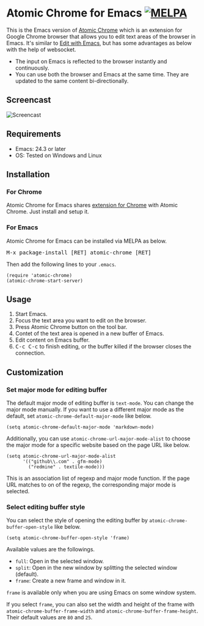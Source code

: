 # Atomic Chrome for Emacs [![MELPA](http://melpa.org/packages/atomic-chrome-badge.svg)](http://melpa.org/#/atomic-chrome)

This is the Emacs version of [Atomic Chrome](https://github.com/tuvistavie/atomic-chrome) which is an extension for Google Chrome browser that allows you to edit text areas of the browser in Emacs. It's similar to [Edit with Emacs](https://github.com/stsquad/emacs_chrome), but has some advantages as below with the help of websocket.

* The input on Emacs is reflected to the browser instantly and continuously.
* You can use both the browser and Emacs at the same time. They are updated to the same content bi-directionally.

## Screencast

![Screencast](https://github.com/alpha22jp/atomic-chrome/blob/master/images/screencast.gif)

## Requirements

* Emacs: 24.3 or later
* OS: Tested on Windows and Linux

## Installation

### For Chrome

Atomic Chrome for Emacs shares [extension for Chrome](https://chrome.google.com/webstore/detail/atomic-chrome/lhaoghhllmiaaagaffababmkdllgfcmc) with Atomic Chrome. Just install and setup it.

### For Emacs

Atomic Chrome for Emacs can be installed via MELPA as below.

<kbd>M-x package-install [RET] atomic-chrome [RET]</kbd>

Then add the following lines to your `.emacs`.

``` emacs-lisp
(require 'atomic-chrome)
(atomic-chrome-start-server)
```

## Usage

1. Start Emacs.
2. Focus the text area you want to edit on the browser.
3. Press Atomic Chrome button on the tool bar.
4. Contet of the text area is opened in a new buffer of Emacs.
5. Edit content on Emacs buffer.
6. <kbd>C-c C-c</kbd> to finish editing, or the buffer killed if the browser closes the connection.

## Customization

### Set major mode for editing buffer

The default major mode of editing buffer is `text-mode`. You can change the major mode manually. If you want to use a different major mode as the default, set `atomic-chrome-default-major-mode` like below.

``` emacs-lisp
(setq atomic-chrome-default-major-mode 'markdown-mode)
```

Additionally, you can use `atomic-chrome-url-major-mode-alist` to choose the major mode for a specific website based on the page URL like below.

``` emacs-lisp
(setq atomic-chrome-url-major-mode-alist
      '(("github\\.com" . gfm-mode)
        ("redmine" . textile-mode)))
```

This is an association list of regexp and major mode function. If the page URL matches to on of the regexp, the corresponding major mode is selected.

### Select editing buffer style

You can select the style of opening the editing buffer by `atomic-chrome-buffer-open-style` like below.

``` emacs-lisp
(setq atomic-chrome-buffer-open-style 'frame)
```

Available values are the followings.

* `full`: Open in the selected window.
* `split`: Open in the new window by splitting the selected window (default).
* `frame`: Create a new frame and window in it.

`frame` is available only when you are using Emacs on some window system.

If you select `frame`, you can also set the width and height of the frame with `atomic-chrome-buffer-frame-width` and `atomic-chrome-buffer-frame-height`. Their default values are `80` and `25`.
